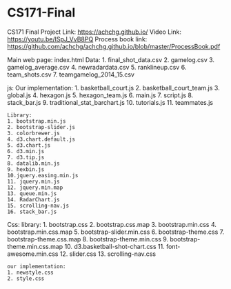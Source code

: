 # CS171-Final
CS171 Final
Project Link: https://achchg.github.io/
Video Link: https://youtu.be/ISpJ_VvB8PQ
Process book link: https://github.com/achchg/achchg.github.io/blob/master/ProcessBook.pdf

Main web page: index.html
Data:
    1. final_shot_data.csv
    2. gamelog.csv
    3. gamelog_average.csv
    4. newradardata.csv
    5. ranklineup.csv
    6. team_shots.csv
    7. teamgamelog_2014_15.csv

js:
    Our implementation:
    1. basketball_court.js
    2. basketball_court_team.js
    3. global.js
    4. hexagon.js
    5. hexagon_team.js
    6. main.js
    7. script.js
    8. stack_bar.js
    9. traditional_stat_barchart.js
    10. tutorials.js
    11. teammates.js

    Library:
    1. bootstrap.min.js
    2. bootstrap-slider.js
    3. colorbrewer.js
    4. d3.chart.default.js
    5. d3.chart.js
    6. d3.min.js
    7. d3.tip.js
    8. datalib.min.js
    9. hexbin.js
    10.jquery.easing.min.js
    11. jquery.min.js
    12. jquery.min.map
    13. queue.min.js
    14. RadarChart.js
    15. scrolling-nav.js
    16. stack_bar.js

Css:
    library:
    1. bootstrap.css
    2. bootstrap.css.map
    3. bootstrap.min.css
    4. bootstrap.min.css.map
    5. bootstrap-slider.min.css
    6. bootstrap-theme.css
    7. bootstrap-theme.css.map
    8. bootstrap-theme.min.css
    9. bootstrap-theme.min.css.map
    10. d3.basketball-shot-chart.css
    11. font-awesome.min.css
    12. slider.css
    13. scrolling-nav.css

    our implementation:
    1. newstyle.css
    2. style.css
